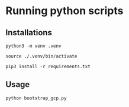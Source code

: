# Running python scripts

## Installations

```
python3 -m venv .venv

source ./.venv/bin/activate

pip3 install -r requirements.txt

```

## Usage

```
python bootstrap_gcp.py
```
